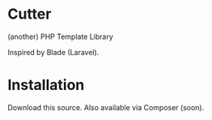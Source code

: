 # Cutter
(another) PHP Template Library

Inspired by Blade (Laravel).

# Installation
Download this source. Also available via Composer (soon).
